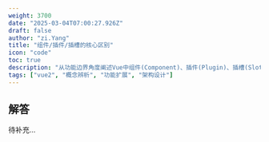 ```yaml
---
weight: 3700
date: "2025-03-04T07:00:27.926Z"
draft: false
author: "zi.Yang"
title: "组件/插件/插槽的核心区别"
icon: "code"
toc: true
description: "从功能边界角度阐述Vue中组件(Component)、插件(Plugin)、插槽(Slot)三者的本质区别，举例说明在哪些场景下应选择使用插件而非全局组件扩展功能。"
tags: ["vue2", "概念辨析", "功能扩展", "架构设计"]
---
```


## 解答

待补充...
